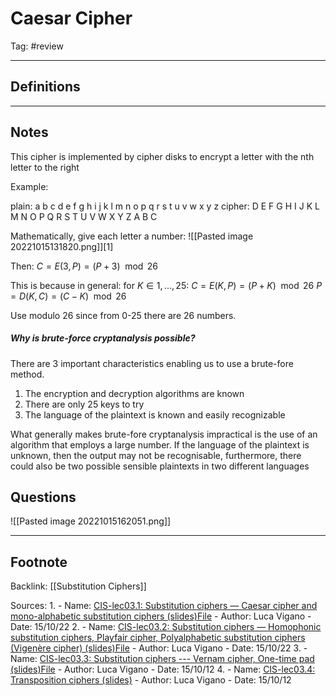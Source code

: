 # Caesar Cipher
Tag: #review 

---
## Definitions

---
## Notes

This cipher is implemented by cipher disks to encrypt a letter with the nth letter to the right

Example:

plain: a b c d e f g h i j k l m n o p q r s t u v w x y z
cipher: D E F G H I J K L M N O P Q R S T U V W X Y Z A B C

Mathematically, give each letter a number:
![[Pasted image 20221015131820.png]][1]

Then: $C = E(3,P) = (P + 3) \mod 26$

This is because in general:
for $K \in {1, ... , 25}:$
	$C = E(K,P) = (P + K) \mod 26$
	$P = D(K,C) = (C - K) \mod 26$

Use modulo 26 since from 0-25 there are 26 numbers.

##### Why is brute-force cryptanalysis possible?

There are 3 important characteristics enabling us to use a brute-fore method.
1. The encryption and decryption algorithms are known
2. There are only 25 keys to try
3. The language of the plaintext is known and easily recognizable

What generally makes brute-fore cryptanalysis impractical is the use of an algorithm that employs a large number.
If the language of the plaintext is unknown, then the output may not be recognisable, furthermore, there could also be two possible sensible plaintexts in two different languages


## Questions
![[Pasted image 20221015162051.png]]

---
## Footnote

Backlink: [[Substitution Ciphers]]

Sources:
1. 
	- Name: [CIS-lec03.1: Substitution ciphers — Caesar cipher and mono-alphabetic substitution ciphers (slides)File](https://keats.kcl.ac.uk/mod/resource/view.php?id=6354989)
	- Author: Luca Vigano
	- Date: 15/10/22
2. 
	- Name: [CIS-lec03.2: Substitution ciphers — Homophonic substitution ciphers, Playfair cipher, Polyalphabetic substitution ciphers (Vigenère cipher) (slides)File](https://keats.kcl.ac.uk/mod/resource/view.php?id=6354991)
	- Author: Luca Vigano
	- Date: 15/10/22
3. 
	- Name: [CIS-lec03.3: Substitution ciphers --- Vernam cipher, One-time pad (slides)File](https://keats.kcl.ac.uk/mod/resource/view.php?id=6354993)
	- Author: Luca Vigano
	- Date: 15/10/12
4. 
	- Name: [CIS-lec03.4: Transposition ciphers (slides)](https://keats.kcl.ac.uk/mod/resource/view.php?id=6354995)
	- Author: Luca Vigano
	- Date: 15/10/12